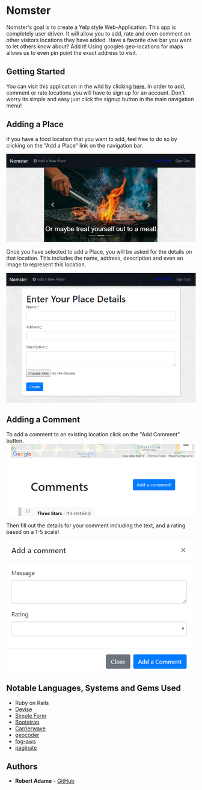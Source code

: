 # Nomster

Nomster's goal is to create a Yelp style Web-Application. This app is completely user driven. It will allow you to add, rate and even comment on other visitors locations they have added. Have a favorite dive bar you want to let others know about? Add it! Using googles geo-locations for maps allows us to even pin point the exact address to visit.

## Getting Started

You can visit this application in the wild by clicking [here.](https://nomster-robert-adame.herokuapp.com/)
In order to add, comment or rate locations you will have to sign up for an account. Don't worry its simple and easy just click the signup button in the main navigation menu!

## Adding a Place
If you have a food location that you want to add, feel free to do so by clicking on the "Add a Place" link on the navigation bar.

![addplace](https://github.com/radamejr/nomster/blob/master/app/assets/images/add-a-place.png)

Once you have selected to add a Place, you will be asked for the details on that location. This includes the name, address, description and even an image to represent this location.

![addplace2](https://github.com/radamejr/nomster/blob/master/app/assets/images/add-a-place-2.png)




## Adding a Comment

To add a comment to an existing location click on the "Add Comment" button.
![addcomment](https://github.com/radamejr/nomster/blob/master/app/assets/images/add-comment.PNG)

Then fill out the details for your comment including the text, and a rating based on a 1-5 scale!

![addcomment2](https://github.com/radamejr/nomster/blob/master/app/assets/images/add-comment-2.PNG)



## Notable Languages, Systems and Gems Used

- Ruby on Rails
- [Devise](https://github.com/plataformatec/devise)
- [Simple Form](https://github.com/plataformatec/simple_form)
- [Bootstrap](https://github.com/twbs/bootstrap-rubygem)
- [Carrierwave](https://github.com/carrierwaveuploader/carrierwave)
- [geocoder](https://github.com/alexreisner/geocoder)
- [fog-aws](https://github.com/fog/fog-aws)
- [paginate](https://github.com/mislav/will_paginate)

## Authors

* **Robert Adame** - [GitHub](https://github.com/radamejr)


